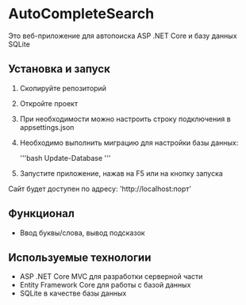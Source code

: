 # AutoCompleteSearch

Это веб-приложение для автопоиска ASP .NET Core и базу данных SQLite

## Установка и запуск

1. Скопируйте репозиторий
2. Откройте проект
3. При необходимости можно настроить строку подключения в appsettings.json
4. Необходимо выполнить миграцию для настройки базы данных:

   '''bash
   Update-Database
   '''

5. Запустите приложение, нажав на F5 или на кнопку запуска

Сайт будет доступен по адресу: 'http://localhost:порт'

## Функционал

- Ввод буквы/слова, вывод подсказок

## Используемые технологии

- ASP .NET Core MVC для разработки серверной части 
- Entity Framework Core для работы с базой данных
- SQLite в качестве базы данных
